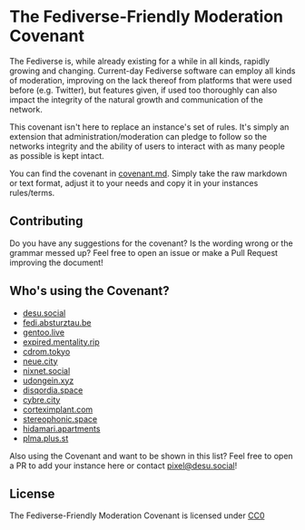 # The Fediverse-Friendly Moderation Covenant

The Fediverse is, while already existing for a while in all kinds, rapidly growing and changing. Current-day Fediverse software can employ all kinds of moderation, improving on the lack thereof from platforms that were used before (e.g. Twitter), but features given, if used too thoroughly can also impact the integrity of the natural growth and communication of the network.

This covenant isn't here to replace an instance's set of rules. It's simply an extension that administration/moderation can pledge to follow so the networks integrity and the ability of users to interact with as many people as possible is kept intact.

You can find the covenant in [covenant.md](covenant.md). Simply take the raw markdown or text format, adjust it to your needs  and copy it in your instances rules/terms.

## Contributing

Do you have any suggestions for the covenant? Is the wording wrong or the grammar messed up? Feel free to open an issue or make a Pull Request improving the document!

## Who's using the Covenant?

* [desu.social](https://desu.social)
* [fedi.absturztau.be](https://fedi.absturztau.be)
* [gentoo.live](https://gentoo.live)
* [expired.mentality.rip](https://expired.mentality.rip)
* [cdrom.tokyo](https://cdrom.tokyo)
* [neue.city](https://neue.city)
* [nixnet.social](https://nixnet.social)
* [udongein.xyz](https://udongein.xyz)
* [disqordia.space](https://disqordia.space)
* [cybre.city](https://cybre.city/)
* [corteximplant.com](https://corteximplant.com/)
* [stereophonic.space](https://stereophonic.space)
* [hidamari.apartments](https://hidamari.apartments/)
* [plma.plus.st](https://plma.plus.st/)

Also using the Covenant and want to be shown in this list? Feel free to open a PR to add your instance here or contact [pixel@desu.social](https://desu.social/@pixel)!

## License

The Fediverse-Friendly Moderation Covenant is licensed under [CC0](LICENSE)

